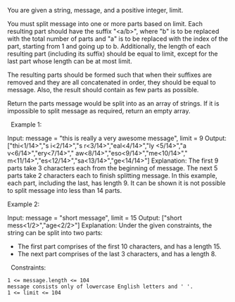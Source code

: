 You are given a string, message, and a positive integer, limit.

You must split message into one or more parts based on limit. Each resulting part should have the suffix "<a/b>", where "b" is to be replaced with the total number of parts and "a" is to be replaced with the index of the part, starting from 1 and going up to b. Additionally, the length of each resulting part (including its suffix) should be equal to limit, except for the last part whose length can be at most limit.

The resulting parts should be formed such that when their suffixes are removed and they are all concatenated in order, they should be equal to message. Also, the result should contain as few parts as possible.

Return the parts message would be split into as an array of strings. If it is impossible to split message as required, return an empty array.

 
Example 1:

Input: message = "this is really a very awesome message", limit = 9
Output: ["thi<1/14>","s i<2/14>","s r<3/14>","eal<4/14>","ly <5/14>","a v<6/14>","ery<7/14>"," aw<8/14>","eso<9/14>","me<10/14>"," m<11/14>","es<12/14>","sa<13/14>","ge<14/14>"]
Explanation:
The first 9 parts take 3 characters each from the beginning of message.
The next 5 parts take 2 characters each to finish splitting message. 
In this example, each part, including the last, has length 9. 
It can be shown it is not possible to split message into less than 14 parts.


Example 2:

Input: message = "short message", limit = 15
Output: ["short mess<1/2>","age<2/2>"]
Explanation:
Under the given constraints, the string can be split into two parts: 
- The first part comprises of the first 10 characters, and has a length 15.
- The next part comprises of the last 3 characters, and has a length 8.


 
Constraints:


	1 <= message.length <= 104
	message consists only of lowercase English letters and ' '.
	1 <= limit <= 104

